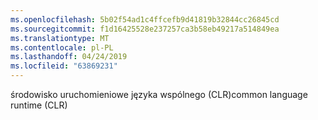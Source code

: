 ```yaml
---
ms.openlocfilehash: 5b02f54ad1c4ffcefb9d41819b32844cc26845cd
ms.sourcegitcommit: f1d16425528e237257ca3b58eb49217a514849ea
ms.translationtype: MT
ms.contentlocale: pl-PL
ms.lasthandoff: 04/24/2019
ms.locfileid: "63869231"
---
```

<span data-ttu-id="2e332-101">środowisko uruchomieniowe języka wspólnego (CLR)</span><span class="sxs-lookup"><span data-stu-id="2e332-101">common language runtime (CLR)</span></span>